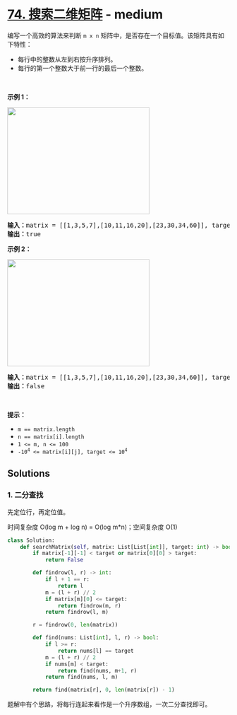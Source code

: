 # [74. 搜索二维矩阵](https://leetcode-cn.com/problems/search-a-2d-matrix/) - medium

<p>编写一个高效的算法来判断 <code>m x n</code> 矩阵中，是否存在一个目标值。该矩阵具有如下特性：</p>

<ul>
	<li>每行中的整数从左到右按升序排列。</li>
	<li>每行的第一个整数大于前一行的最后一个整数。</li>
</ul>

<p> </p>

<p><strong>示例 1：</strong></p>
<img alt="" src="https://assets.leetcode.com/uploads/2020/10/05/mat.jpg" style="width: 322px; height: 242px;" />
<pre>
<strong>输入：</strong>matrix = [[1,3,5,7],[10,11,16,20],[23,30,34,60]], target = 3
<strong>输出：</strong>true
</pre>

<p><strong>示例 2：</strong></p>
<img alt="" src="https://assets.leetcode-cn.com/aliyun-lc-upload/uploads/2020/11/25/mat2.jpg" style="width: 322px; height: 242px;" />
<pre>
<strong>输入：</strong>matrix = [[1,3,5,7],[10,11,16,20],[23,30,34,60]], target = 13
<strong>输出：</strong>false
</pre>

<p> </p>

<p><strong>提示：</strong></p>

<ul>
	<li><code>m == matrix.length</code></li>
	<li><code>n == matrix[i].length</code></li>
	<li><code>1 <= m, n <= 100</code></li>
	<li><code>-10<sup>4</sup> <= matrix[i][j], target <= 10<sup>4</sup></code></li>
</ul>


## Solutions

### 1. 二分查找

先定位行，再定位值。

时间复杂度 O(log m + log n) = O(log m*n)；空间复杂度 O(1)

```py
class Solution:
    def searchMatrix(self, matrix: List[List[int]], target: int) -> bool:
        if matrix[-1][-1] < target or matrix[0][0] > target:
            return False

        def findrow(l, r) -> int:
            if l + 1 == r:
                return l
            m = (l + r) // 2
            if matrix[m][0] <= target:
                return findrow(m, r)
            return findrow(l, m)

        r = findrow(0, len(matrix))

        def find(nums: List[int], l, r) -> bool:
            if l >= r:
                return nums[l] == target
            m = (l + r) // 2
            if nums[m] < target:
                return find(nums, m+1, r)
            return find(nums, l, m)

        return find(matrix[r], 0, len(matrix[r]) - 1)

```

题解中有个思路，将每行连起来看作是一个升序数组，一次二分查找即可。

